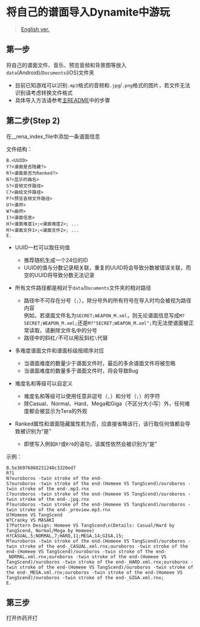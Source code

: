 # 将自己的谱面导入Dynamite中游玩

> [English ver.](./Custom_Import_Tutorial_EN.md)

## 第一步

将自己的谱面文件、音乐、预览音频和背景图等放入`data`(Android)/`Documents`(iOS)文件夹
* 目前已知游戏可以识别`.mp3`格式的音频和`.jpg`/`.png`格式的图片，若文件无法识别请考虑转换文件格式
* 具体导入方法请参考[主README](./README.md)中的步骤

## 第二步(Step 2)

在__rena_index_file中添加一条谱面信息

文件结构：
```
B.<UUID>
Y?<谱面是否隐藏?>
R?<谱面是否为Ranked?>
N?<显示的曲名>
S?<音频文件路径>
C?<曲绘文件路径>
P?<预览音频文件路径>
U?<谱师>
W?<曲师>
I?<谱面信息>
H?<谱面难度1>;<谱面难度2>; ...
M?<谱面文件1>;<谱面文件2>; ...
E.
```
* UUID一栏可以取任何值
  * 推荐随机生成一个24位的ID
  * UUID的值与分数记录相关联，重复的UUID将会导致分数被错误关联，而空的UUID将导致分数无法记录
* 所有文件路径都是相对于`data`/`Documents`文件夹的相对路径
  * 路径中不可存在分号（`;`），除分号外的所有符号在导入时均会被视为路径内容</br>
    例如，若谱面文件名为`SECRET;WEAPON_M.xml`，则无论谱面信息写成`M?SECRET;WEAPON_M.xml;`还是`M?"SECRET;WEAPON_M.xml";`均无法使谱面被正常读取，请删除文件名中的分号
  * 路径中的斜杠`/`不可以用反斜杠`\`代替

* 多难度谱面文件和谱面标级按顺序对应
  * 当谱面难度的数量少于谱面文件时，最后的多余谱面文件将被忽略
  * 当谱面难度的数量多于谱面文件时，将会导致Bug

* 难度名和等级可以自定义
  * 难度名和等级可以使用任意非逗号（`,`）和分号（`;`）的字符
  * 除Casual、Normal、Hard、Mega和Giga（不区分大小写）外，任何难度都会被显示为Tera的外观

* Ranked属性和谱面隐藏属性若为否，应直接省略该行，该行取任何值都会导致被识别为“是”
  * 即使写入例如`R?`或`R?0`的语句，该属性依然会被识别为“是”

示例：
```
B.5e36976860231240c3320ed7
R?1
N?ouroboros -twin stroke of the end-
S?ouroboros -twin stroke of the end-(Homeee VS TangScend)/ouroboros -twin stroke of the end-.mp3.rnx
C?ouroboros -twin stroke of the end-(Homeee VS TangScend)/ouroboros -twin stroke of the end-.jpg.rnx
P?ouroboros -twin stroke of the end-(Homeee VS TangScend)/ouroboros -twin stroke of the end-_preview.mp3.rnx
U?Homeee VS TangScend
W?Cranky VS MASAKI
I?Pattern Design: Homeee VS TangScend\n(Details: Casual/Hard by TangScend, Normal/Mega by Homeee)
H?CASUAL,5;NORMAL,7;HARD,11;MEGA,14;GIGA,15;
M?ouroboros -twin stroke of the end-(Homeee VS TangScend)/ouroboros -twin stroke of the end-_CASUAL.xml.rnx;ouroboros -twin stroke of the end-(Homeee VS TangScend)/ouroboros -twin stroke of the end-_NORMAL.xml.rnx;ouroboros -twin stroke of the end-(Homeee VS TangScend)/ouroboros -twin stroke of the end-_HARD.xml.rnx;ouroboros -twin stroke of the end-(Homeee VS TangScend)/ouroboros -twin stroke of the end-_MEGA.xml.rnx;ouroboros -twin stroke of the end-(Homeee VS TangScend)/ouroboros -twin stroke of the end-_GIGA.xml.rnx;
E.
```

## 第三步

打开炸药开打